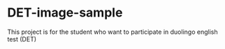 # DET-image-sample
This project is for the student who want to participate in duolingo english test (DET)
